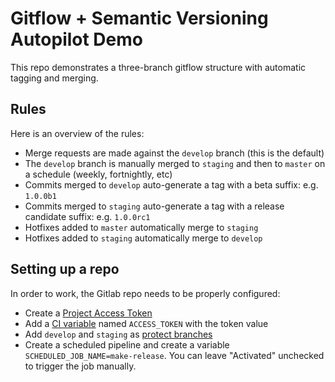 
# Gitflow + Semantic Versioning Autopilot Demo

This repo demonstrates a three-branch gitflow structure with automatic tagging and merging.

## Rules

Here is an overview of the rules:

- Merge requests are made against the `develop` branch (this is the default)
- The `develop` branch is manually merged to `staging` and then to `master` on a schedule (weekly, fortnightly, etc)
- Commits merged to `develop` auto-generate a tag with a beta suffix: e.g. `1.0.0b1`
- Commits merged to `staging` auto-generate a tag with a release candidate suffix: e.g. `1.0.0rc1`
- Hotfixes added to `master` automatically merge to `staging`
- Hotfixes added to `staging` automatically merge to `develop`

## Setting up a repo

In order to work, the Gitlab repo needs to be properly configured:

- Create a [Project Access Token](https://docs.gitlab.com/ee/user/project/settings/project_access_tokens.html)
- Add a [CI variable](https://docs.gitlab.com/ee/ci/variables/#for-a-project) named `ACCESS_TOKEN` with the token value
- Add `develop` and `staging` as [protect branches](https://docs.gitlab.com/ee/user/project/protected_branches.html#add-protection-to-existing-branches)
- Create a scheduled pipeline and create a variable `SCHEDULED_JOB_NAME=make-release`.  You can leave "Activated" unchecked to trigger the job manually.
